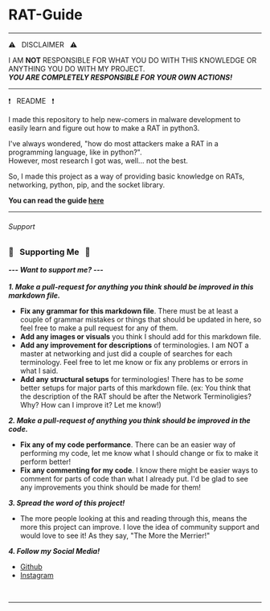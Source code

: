 # RAT-Guide

------------------------------------------------------------------------

:warning: &nbsp; DISCLAIMER &nbsp; :warning:

I AM **NOT** RESPONSIBLE FOR WHAT YOU DO WITH THIS KNOWLEDGE OR ANYTHING YOU DO WITH MY PROJECT. <br>
***YOU ARE COMPLETELY RESPONSIBLE FOR YOUR OWN ACTIONS!***

------------------------------------------------------------------------

:heavy_exclamation_mark: &nbsp; README &nbsp; :heavy_exclamation_mark:

I made this repository to help new-comers in malware development to easily learn and figure out how to make a RAT in python3. <br>

I've always wondered, "how do most attackers make a RAT in a programming language, like in python?". <br>
However, most research I got was, well... not the best.

So, I made this project as a way of providing basic knowledge on RATs, networking, python, pip, and the socket library.

**You can read the guide [here](https://github.com/Lin8x/rat-guide/blob/master/networkterms.md)**

------------------------------------------------------------------------

###### Support
### :star2: &nbsp; Supporting Me &nbsp; :star2:

***--- Want to support me? ---*** <br><br>
***1. Make a pull-request for anything you think should be improved in this markdown file.***
* **Fix any grammar for this markdown file**. There must be at least a couple of grammar mistakes or things that should be updated in here, so feel free to make a pull request for any of them. 
* **Add any images or visuals** you think I should add for this markdown file.
* **Add any improvement for descriptions** of terminologies. I am NOT a master at networking and just did a couple of searches for each terminology. Feel free to let me know or fix any problems or errors in what I said.
* **Add any structural setups** for terminologies! There has to be *some* better setups for major parts of this markdown file. (ex: You think that the description of the RAT should be after the Network Terminoligies? Why? How can I improve it? Let me know!)

***2. Make a pull-request of anything you think should be improved in the code.***
* **Fix any of my code performance**. There can be an easier way of performing my code, let me know what I should change or fix to make it perform better!
* **Fix any commenting for my code**. I know there might be easier ways to comment for parts of code than what I already put. I'd be glad to see any improvements you think should be made for them!

***3. Spread the word of this project!***
* The more people looking at this and reading through this, means the more this project can improve. I love the idea of community support and would love to see it! As they say, "The More the Merrier!"

***4. Follow my Social Media!***
* [Github](https://www.github.com/lin8x)
* [Instagram](https://www.instagram.com/lin8x/)

<br>

------------------------------------------------------------------------
